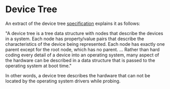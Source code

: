 # Device Tree

An extract of the device tree [specification](https://github.com/devicetree-org/devicetree-specification/releases/tag/v0.2) explains it as follows:

"A device tree is a tree data structure with nodes that describe the devices in a system. Each node has property/value pairs that describe the characteristics of the device being represented. Each node has exactly one parent except for the root node, which has no parent. ... Rather than hard coding every detail of a device into an operating system, many aspect of the hardware can be described in a data structure that is passed to the operating system at boot time."

In other words, a device tree describes the hardware that can not be located by the operating system drivers while probing.



